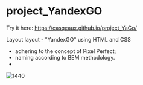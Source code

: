 # project_YandexGO
Try it here: https://casqeaux.github.io/project_YaGo/


Layout layout - "YandexGO" using HTML and CSS
- adhering to the concept of Pixel Perfect;
- naming according to BEM methodology.
- 
![1440](https://github.com/Casqeaux/project_YaGo/assets/44642176/3694e38a-e272-44e0-8239-9da1efad4fa2)
